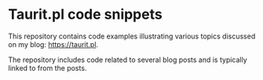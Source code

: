 # Taurit.pl code snippets

This repository contains code examples illustrating various topics discussed on my blog: <https://taurit.pl>.

The repository includes code related to several blog posts and is typically linked to from the posts.